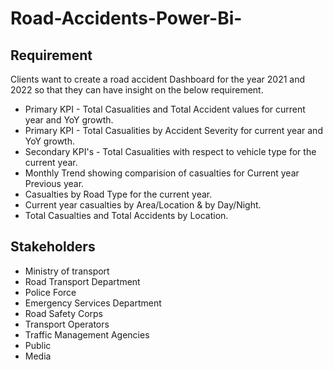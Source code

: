 # Road-Accidents-Power-Bi-
## Requirement 

Clients want to create a road accident Dashboard for the year 2021 and 2022 so that they can have insight on 
the below requirement.

+ Primary KPI - Total Casualities and Total Accident values for current year and YoY growth.
+ Primary KPI - Total Casualities by Accident Severity for current year and YoY growth.
+ Secondary KPI's - Total Casualities with respect to vehicle type for the current year.
+ Monthly Trend showing comparision of casualties for Current year Previous year.
+ Casualties by Road Type for the current year.
+ Current year casualties by Area/Location & by Day/Night.
+ Total Casualties and Total Accidents by Location.


## Stakeholders 
+ Ministry of transport 
+ Road Transport Department 
+ Police Force
+ Emergency Services Department 
+ Road Safety Corps
+ Transport Operators 
+ Traffic Management Agencies
+ Public 
+ Media
